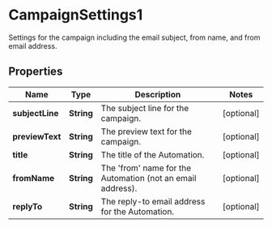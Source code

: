 

# CampaignSettings1

Settings for the campaign including the email subject, from name, and from email address.

## Properties

| Name | Type | Description | Notes |
|------------ | ------------- | ------------- | -------------|
|**subjectLine** | **String** | The subject line for the campaign. |  [optional] |
|**previewText** | **String** | The preview text for the campaign. |  [optional] |
|**title** | **String** | The title of the Automation. |  [optional] |
|**fromName** | **String** | The &#39;from&#39; name for the Automation (not an email address). |  [optional] |
|**replyTo** | **String** | The reply-to email address for the Automation. |  [optional] |



